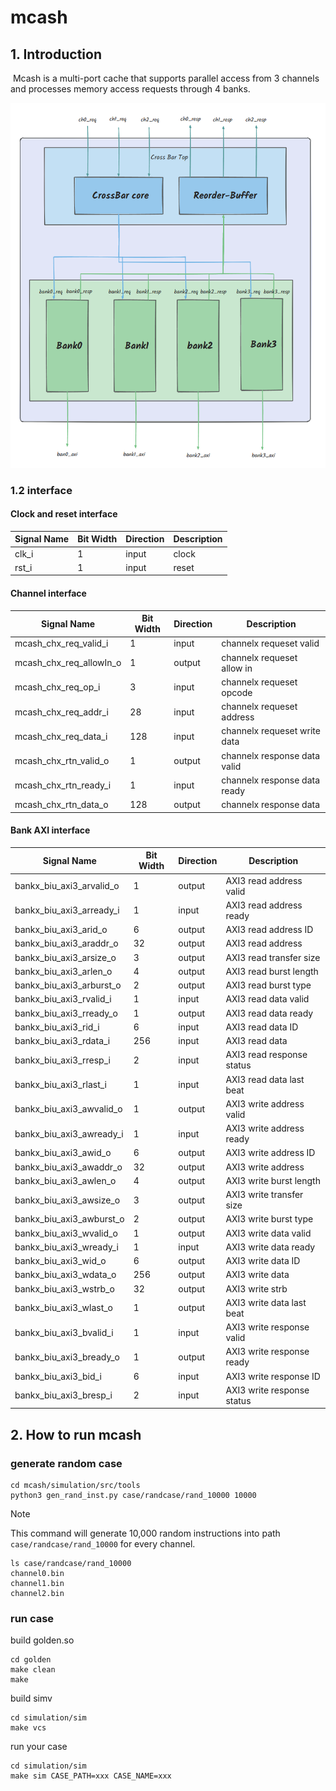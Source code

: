 # mcash
## 1. Introduction

​	Mcash is a multi-port cache that supports parallel access from 3 channels and processes memory access requests through 4 banks.

![mcash_top](./images/mcash_top.png)

### 1.2 interface

#### Clock and reset interface 

| Signal Name | Bit Width | Direction | Description |
| ----------- | --------- | --------- | ----------- |
| clk_i       | 1         | input     | clock       |
| rst_i       | 1         | input     | reset       |

#### Channel interface

| Signal Name             | Bit Width | Direction | Description                  |
| ----------------------- | --------- | --------- | ---------------------------- |
| mcash_chx_req_valid_i   | 1         | input     | channelx requeset valid      |
| mcash_chx_req_allowIn_o | 1         | output    | channelx requeset allow in   |
| mcash_chx_req_op_i      | 3         | input     | channelx requeset opcode     |
| mcash_chx_req_addr_i    | 28        | input     | channelx requeset address    |
| mcash_chx_req_data_i    | 128       | input     | channelx requeset write data |
| mcash_chx_rtn_valid_o   | 1         | output    | channelx response data valid |
| mcash_chx_rtn_ready_i   | 1         | input     | channelx response data ready |
| mcash_chx_rtn_data_o    | 128       | output    | channelx response data       |

#### Bank AXI interface

| Signal Name              | Bit Width | Direction | Description                |
| ------------------------ | --------- | --------- | -------------------------- |
| bankx_biu_axi3_arvalid_o | 1         | output    | AXI3 read address valid    |
| bankx_biu_axi3_arready_i | 1         | input     | AXI3 read address ready    |
| bankx_biu_axi3_arid_o    | 6         | output    | AXI3 read address ID       |
| bankx_biu_axi3_araddr_o  | 32        | output    | AXI3 read address          |
| bankx_biu_axi3_arsize_o  | 3         | output    | AXI3 read transfer size    |
| bankx_biu_axi3_arlen_o   | 4         | output    | AXI3 read burst length     |
| bankx_biu_axi3_arburst_o | 2         | output    | AXI3 read burst type       |
| bankx_biu_axi3_rvalid_i  | 1         | input     | AXI3 read data valid       |
| bankx_biu_axi3_rready_o  | 1         | output    | AXI3 read data ready       |
| bankx_biu_axi3_rid_i     | 6         | input     | AXI3 read data ID          |
| bankx_biu_axi3_rdata_i   | 256       | input     | AXI3 read data             |
| bankx_biu_axi3_rresp_i   | 2         | input     | AXI3 read response status  |
| bankx_biu_axi3_rlast_i   | 1         | input     | AXI3 read data last beat   |
| bankx_biu_axi3_awvalid_o | 1         | output    | AXI3 write address valid   |
| bankx_biu_axi3_awready_i | 1         | input     | AXI3 write address ready   |
| bankx_biu_axi3_awid_o    | 6         | output    | AXI3 write address ID      |
| bankx_biu_axi3_awaddr_o  | 32        | output    | AXI3 write address         |
| bankx_biu_axi3_awlen_o   | 4         | output    | AXI3 write burst length    |
| bankx_biu_axi3_awsize_o  | 3         | output    | AXI3 write transfer size   |
| bankx_biu_axi3_awburst_o | 2         | output    | AXI3 write burst type      |
| bankx_biu_axi3_wvalid_o  | 1         | output    | AXI3 write data valid      |
| bankx_biu_axi3_wready_i  | 1         | input     | AXI3 write data ready      |
| bankx_biu_axi3_wid_o     | 6         | output    | AXI3 write data ID         |
| bankx_biu_axi3_wdata_o   | 256       | output    | AXI3 write data            |
| bankx_biu_axi3_wstrb_o   | 32        | output    | AXI3 write strb            |
| bankx_biu_axi3_wlast_o   | 1         | output    | AXI3 write data last beat  |
| bankx_biu_axi3_bvalid_i  | 1         | input     | AXI3 write response valid  |
| bankx_biu_axi3_bready_o  | 1         | output    | AXI3 write response ready  |
| bankx_biu_axi3_bid_i     | 6         | input     | AXI3 write response ID     |
| bankx_biu_axi3_bresp_i   | 2         | input     | AXI3 write response status |

## 2. How to run mcash

### generate random case

```shell
cd mcash/simulation/src/tools
python3 gen_rand_inst.py case/randcase/rand_10000 10000
```

> [!NOTE]
>
> This command will generate 10,000 random instructions into path `case/randcase/rand_10000` for every channel.

```shell
ls case/randcase/rand_10000
channel0.bin
channel1.bin
channel2.bin
```

### run case

build golden.so 

```shell
cd golden
make clean
make
```
build simv

```shell
cd simulation/sim
make vcs
```
run your case
```shell
cd simulation/sim
make sim CASE_PATH=xxx CASE_NAME=xxx
```
